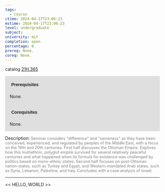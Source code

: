 ```yaml
---
tags:
  - course
ctime: 2024-04-17T23:06:23
mstime: 2024-04-17T23:06:23
level: undergraduate
subject: 
university: mit
completion: open
percentage: 0
prereq: None.
coreq: None.
---
```


catalog [21H.365](http://student.mit.edu/catalog/m21Hb.html#21H.365)

<span style="display: block; padding: 15px; background-color: rgb(100, 100, 100, 0.2);"><font id="m_prereq2377_0" style="display: block; font-family: Arial, sans-serif; font-weight: bold; padding: 5px">Prerequisites</font><br><span id="prereq2377_0">None.</span></span>
<span style="display: block; padding: 15px; background-color: rgb(100, 100, 100, 0.2);"><font id="m_coreq2377_0" style="display: block; font-family: Arial, sans-serif; font-weight: bold; padding: 5px">Corequisites</font><br><span id="coreq2377_0">None.</span></span>

<font style="">Description:</font>
<font style="color: grey; font-size: 0.8rem;">Seminar considers "difference" and "sameness" as they have been conceived, experienced, and regulated by peoples of the Middle East, with a focus on the 19th and 20th centuries. First half discusses the Ottoman Empire. Explores how this multiethnic, polyglot empire survived for several relatively peaceful centuries and what happened when its formula for existence was challenged by politics based on mono-ethnic states. Second half focuses on post-Ottoman nation-states, such as Turkey and Egypt, and Western-mandated Arab states, such as Syria, Lebanon, Palestine, and Iraq. Concludes with a case analysis of Israel.</font>



---

<< HELLO, WORLD >>
